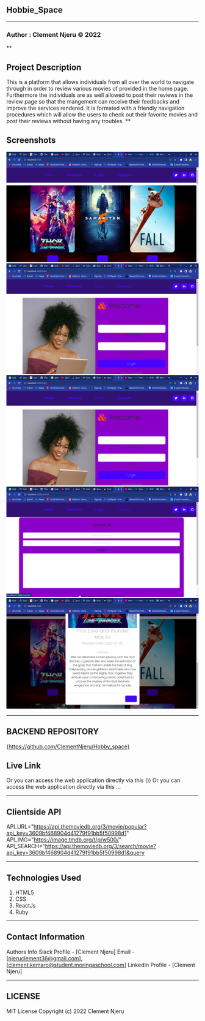 ## Hobbie_Space 
***
### Author : Clement Njeru © 2022
**
## Project Description
This is a platform that allows individuals from all over the world to navigate through in order to review various movies of provided in the home page. Furthermore the individuals are as well allowed to post their reviews in the review page so that the mangement can receive their feedbacks and improve the services rendered. It is formated with a friendly navigation procedures which will allow the users to check out their favorite movies and post their reviews without having any troubles.
**
## Screenshots
 ![image](./src/Assets/Screenshot1.png)
 ![image](./src/Assets/Screenshot3.png)
 ![image](./src/Assets/Screenshot3.png) 
 ![image](./src/Assets/Screenshot4.png)
 ![image](./src/Assets/Screenshot5.png)

***

## BACKEND REPOSITORY
 {https://github.com/ClementNjeru/Hobby_space}


## Live Link
Or you can access the web application directly via this ())
Or you can access the web application directly via this ...
***

## Clientside API
API_URL="https://api.themoviedb.org/3/movie/popular?api_key=3609bf468904d41279f91bb5f50998d1"
API_IMG="https://image.tmdb.org/t/p/w500/"
API_SEARCH="https://api.themoviedb.org/3/search/movie?api_key=3609bf468904d41279f91bb5f50998d1&query

***
## Technologies Used
1. HTML5
2. CSS
3. ReactJs
4. Ruby

***
## Contact Information
Authors Info Slack Profile - [Clement Njeru] 
Email - [njeruclement36@gmail.com], [clement.kemaro@student.moringaschool.com]
LinkedIn Profile - [Clement Njeru]
***
## LICENSE
MIT License
Copyright (c) 2022 Clement Njeru